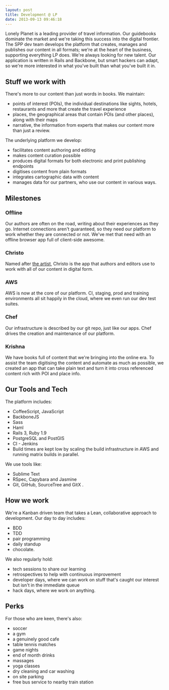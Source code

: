 ```yaml
---
layout: post
title: Development @ LP
date: 2013-09-13 09:46:18
---
```


Lonely Planet is a leading provider of travel information. Our guidebooks dominate the market and we're taking this success into the digital frontier. The SPP dev team develops the platform that creates, manages and publishes our content in all formats; we're at the heart of the business, supporting everything LP does.
We're always looking for new talent. Our application is written in Rails and Backbone, but smart hackers can adapt, so we're more interested in what you've built than what you've built it in.

## Stuff we work with

There's more to our content than just words in books. We maintain:
 - points of interest (POIs), the individual destinations like sights, hotels, restaurants and more that create the travel experience
 - places, the geographical areas that contain POIs (and other places), along with their maps
 - narrative, the information from experts that makes our content more than just a review.

The underlying platform we develop:

 - facilitates content authoring and editing
 - makes content curation possible
 - produces digital formats for both electronic and print publishing endpoints
 - digitises content from plain formats
 - integrates cartographic data with content
 - manages data for our partners, who use our content in various ways.

## Milestones

### Offline

Our authors are often on the road, writing about their experiences as they go. Internet connections aren't guaranteed, so they need our platform to work whether they are connected or not. We've met that need with an offline browser app full of client-side awesome.

### Christo

Named after [the artist](http://www.christojeanneclaude.net/), Christo is the app that authors and editors use to work with all of our content in digital form.

### AWS

AWS is now at the core of our platform. CI, staging, prod and training environments all sit happily in the cloud, where we even run our dev test suites.

### Chef

Our infrastructure is described by our git repo, just like our apps. Chef drives the creation and maintenance of our platform.

### Krishna

We have books full of content that we're bringing into the online era. To assist the team digitising the content and automate as much as possible, we created an app that can take plain text and turn it into cross referenced content rich with POI and place info.

## Our Tools and Tech

The platform includes:

 - CoffeeScript, JavaScript
 - BackboneJS
 - Sass
 - Haml
 - Rails 3, Ruby 1.9
 - PostgreSQL and PostGIS
 - CI - Jenkins
  - Build times are kept low by scaling the build infrastructure in AWS and running matrix builds in parallel.

We use tools like:

 - Sublime Text
 - RSpec, Capybara and Jasmine
 - Git, GitHub, SourceTree and GitX .

## How we work

We're a Kanban driven team that takes a Lean, collaborative approach to development. Our day to day includes:

 - BDD
 - TDD
 - pair programming
 - daily standup
 - chocolate.

We also regularly hold:

 - tech sessions to share our learning
 - retrospectives to help with continuous improvement
 - developer days, where we can work on stuff that's caught our interest but isn't in the immediate queue
 - hack days, where we work on anything.

## Perks

For those who are keen, there's also:

 - soccer
 - a gym
 - a genuinely good cafe
 - table tennis matches
 - game nights
 - end of month drinks
 - massages
 - yoga classes
 - dry cleaning and car washing
 - on site parking
 - free bus service to nearby train station

